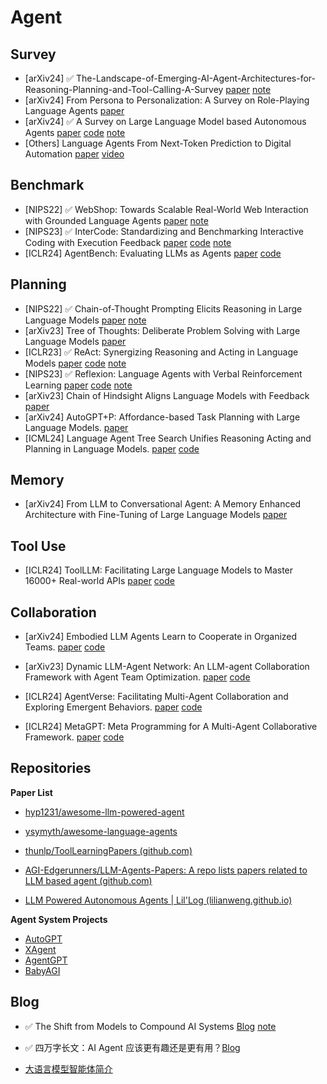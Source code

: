 # Agent
## Survey
- [arXiv24] ✅ The-Landscape-of-Emerging-AI-Agent-Architectures-for-Reasoning-Planning-and-Tool-Calling-A-Survey  [paper](https://arxiv.org/abs/2404.11584)  [note](../../../Notes/Arxiv/2024/The-Landscape-of-Emerging-AI-Agent-Architectures-for-Reasoning-Planning-and-Tool-Calling-A-Survey.md)
- [arXiv24] From Persona to Personalization: A Survey on Role-Playing Language Agents [paper](https://arxiv.org/abs/2404.18231) 
- [arXiv24] ✅ A Survey on Large Language Model based Autonomous Agents [paper](https://arxiv.org/abs/2308.11432) [code](https://github.com/Paitesanshi/LLM-Agent-Survey) [note](../../../Notes/Arxiv/2024/A-Survey-on-Large-Language-Model-based-Autonomous-Agents.md)
- [Others] Language Agents From Next-Token Prediction to Digital Automation [paper](https://ysymyth.github.io/papers/Dissertation-finalized.pdf) [video](https://www.bilibili.com/video/BV1zz421m7gV/)

## Benchmark
- [NIPS22] ✅ WebShop: Towards Scalable Real-World Web Interaction with Grounded Language Agents [paper](https://arxiv.org/abs/2207.01206) [note](../../../Notes/Conference/NIPS22/WebShop-Towards-Scalable-Real-World-Web-Interaction-with-Grounded-Language-Agents.md)
- [NIPS23] ✅ InterCode: Standardizing and Benchmarking Interactive Coding with Execution Feedback [paper](https://arxiv.org/abs/2306.14898) [code](https://github.com/princeton-nlp/intercode) [note](../../../Notes/Conference/NIPS23/InterCode-Standardizing-and-Benchmarking-Interactive-Coding-with-Execution-Feedback.md)
- [ICLR24] AgentBench: Evaluating LLMs as Agents [paper](https://arxiv.org/abs/2308.03688) [code](https://github.com/THUDM/AgentBench)

## Planning
- [NIPS22] ✅ Chain-of-Thought Prompting Elicits Reasoning in Large Language Models [paper](https://arxiv.org/abs/2201.11903) [note](../../../Notes/Conference/NIPS22/Chain-of-Thought-Prompting-Elicits-Reasoning-in-Large-Language-Models.md)
- [arXiv23] Tree of Thoughts: Deliberate Problem Solving with Large Language Models [paper](https://arxiv.org/abs/2305.10601)
- [ICLR23] ✅ ReAct: Synergizing Reasoning and Acting in Language Models [paper](https://arxiv.org/abs/2210.03629) [code](https://github.com/ysymyth/ReAct) [note](../../../Notes/Conference/ICLR23/ReAct-Synergizing-Reasoning-and-Acting-in-Language-Models.md)
- [NIPS23] ✅ Reflexion: Language Agents with Verbal Reinforcement Learning [paper](https://arxiv.org/abs/2303.11366) [code](https://github.com/noahshinn/reflexion) [note](../../../Notes/Conference/NIPS23/Reflexion-Language-Agents-with-Verbal-Reinforcement-Learning.md)
- [arXiv23] Chain of Hindsight Aligns Language Models with Feedback [paper](https://arxiv.org/abs/2302.02676)
- [arXiv24] AutoGPT+P: Affordance-based Task Planning with Large Language Models. [paper](https://arxiv.org/abs/2402.10778)
- [ICML24] Language Agent Tree Search Unifies Reasoning Acting and Planning in Language Models. [paper](https://arxiv.org/abs/2310.04406) [code](https://github.com/andyz245/LanguageAgentTreeSearch)

## Memory
- [arXiv24] From LLM to Conversational Agent: A Memory Enhanced Architecture with Fine-Tuning of Large Language Models [paper](https://arxiv.org/abs/2401.02777)

## Tool Use
- [ICLR24] ToolLLM: Facilitating Large Language Models to Master 16000+ Real-world APIs [paper](https://arxiv.org/abs/2307.16789) [code](https://github.com/OpenBMB/ToolBench)

## Collaboration
- [arXiv24] Embodied LLM Agents Learn to Cooperate in Organized Teams. [paper](https://arxiv.org/abs/2403.12482)  [code](https://github.com/tobeatraceur/Organized-LLM-Agents)
- [arXiv23] Dynamic LLM-Agent Network: An LLM-agent Collaboration Framework with Agent Team Optimization. [paper](https://arxiv.org/abs/2310.02170) [code](https://github.com/SALT-NLP/DyLAN)

- [ICLR24] AgentVerse: Facilitating Multi-Agent Collaboration and Exploring Emergent Behaviors. [paper](https://arxiv.org/abs/2308.10848) [code](https://github.com/OpenBMB/AgentVerse/)

- [ICLR24] MetaGPT: Meta Programming for A Multi-Agent Collaborative Framework. [paper](https://arxiv.org/abs/2308.00352) [code](https://github.com/geekan/MetaGPT)

## Repositories
**Paper List**
- [hyp1231/awesome-llm-powered-agent](https://github.com/hyp1231/awesome-llm-powered-agent)

- [ysymyth/awesome-language-agents](https://github.com/ysymyth/awesome-language-agents)

- [thunlp/ToolLearningPapers (github.com)](https://github.com/thunlp/ToolLearningPapers)
- [AGI-Edgerunners/LLM-Agents-Papers: A repo lists papers related to LLM based agent (github.com)](https://github.com/AGI-Edgerunners/LLM-Agents-Papers)
- [LLM Powered Autonomous Agents | Lil'Log (lilianweng.github.io)](https://lilianweng.github.io/posts/2023-06-23-agent/)

**Agent System Projects**
- [AutoGPT](https://github.com/Significant-Gravitas/AutoGPT)
- [XAgent](https://github.com/OpenBMB/XAgent)
- [AgentGPT](https://github.com/reworkd/AgentGPT)
- [BabyAGI](https://github.com/yoheinakajima/babyagi)

## Blog
- ✅ The Shift from Models to Compound AI Systems [Blog](http://bair.berkeley.edu/blog/2024/02/18/compound-ai-systems/) [note](../../../Notes/Blog/2024/The-Shift-from-Models-to-Compound-AI-Systems.md)

- ✅ 四万字长文：AI Agent 应该更有趣还是更有用？[Blog](https://01.me/2024/03/ai-agents-entertaining-or-useful/) 

- [大语言模型智能体简介](https://www.promptingguide.ai/zh/research/llm-agents)

